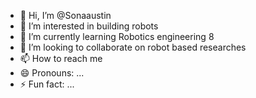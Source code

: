 - 👋 Hi, I’m @Sonaaustin
- 👀 I’m interested in building robots
- 🌱 I’m currently learning Robotics engineering 8
- 💞️ I’m looking to collaborate on robot based researches
- 📫 How to reach me 
- 😄 Pronouns: ...
- ⚡ Fun fact: ...

<!---
Sonaaustin/Sonaaustin is a ✨ special ✨ repository because its `README.md` (this file) appears on your GitHub profile.
You can click the Preview link to take a look at your changes.
--->
